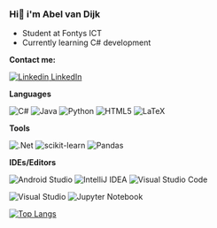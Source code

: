 ### Hi👋 i'm Abel van Dijk


- Student at Fontys ICT
- Currently learning C# development

**Contact me:**

[![Linkedin](https://i.stack.imgur.com/gVE0j.png) LinkedIn](https://www.linkedin.com/in/abel-van-dijk/)
&nbsp;

  **Languages**

  ![C#](https://img.shields.io/badge/c%23-%23239120.svg?style=for-the-badge&logo=c-sharp&logoColor=white)
  ![Java](https://img.shields.io/badge/java-%23ED8B00.svg?style=for-the-badge&logo=openjdk&logoColor=white)
  ![Python](https://img.shields.io/badge/python-3670A0?style=for-the-badge&logo=python&logoColor=ffdd54)
  ![HTML5](https://img.shields.io/badge/html5-%23E34F26.svg?style=for-the-badge&logo=html5&logoColor=white)
  ![LaTeX](https://img.shields.io/badge/latex-%23008080.svg?style=for-the-badge&logo=latex&logoColor=white)

  **Tools**
  
  ![.Net](https://img.shields.io/badge/.NET-5C2D91?style=for-the-badge&logo=.net&logoColor=white)
  ![scikit-learn](https://img.shields.io/badge/scikit--learn-%23F7931E.svg?style=for-the-badge&logo=scikit-learn&logoColor=white)
  ![Pandas](https://img.shields.io/badge/pandas-%23150458.svg?style=for-the-badge&logo=pandas&logoColor=white)

  **IDEs/Editors**

  ![Android Studio](https://img.shields.io/badge/Android%20Studio-3DDC84.svg?style=for-the-badge&logo=android-studio&logoColor=white)
  ![IntelliJ IDEA](https://img.shields.io/badge/IntelliJIDEA-000000.svg?style=for-the-badge&logo=intellij-idea&logoColor=white)
  ![Visual Studio Code](https://img.shields.io/badge/Visual%20Studio%20Code-0078d7.svg?style=for-the-badge&logo=visual-studio-code&logoColor=white)
  
  ![Visual Studio](https://img.shields.io/badge/Visual%20Studio-5C2D91.svg?style=for-the-badge&logo=visual-studio&logoColor=white)
  ![Jupyter Notebook](https://img.shields.io/badge/jupyter-%23FA0F00.svg?style=for-the-badge&logo=jupyter&logoColor=white)

[![Top Langs](https://github-readme-stats.vercel.app/api/top-langs/?username=disAbel-d&layout=compact)](https://github.com/anuraghazra/github-readme-stats)

